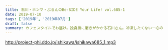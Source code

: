 ```yaml
---
title: 石川・ホンマ・ぶるんのBe-SIDE Your Life! vol.685-1
date: 2019-07-10
tags: ['2019年', '2019年07月']
draft: false
summary: カフェスタイルでお届け。独身男に磨きがかかる石川さん。冷凍したくない一心のこだわりがすごいです。MIURA
---
```


http://project-phi.ddo.jp/ishikawa/ishikawa685_1.mp3

